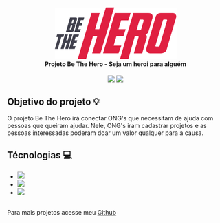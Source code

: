 <h4 align="center">
<img src="./frontend/src/assets/logo-bethehero.png"/>
<br>Projeto Be The Hero - Seja um heroi para alguém
</h4>
<p align="center">
    <img src="https://img.shields.io/badge/Version-0.1-red.svg"/>
    <img src="https://img.shields.io/badge/License-MIT-red.svg"/>
</p>

## Objetivo do projeto :bulb:

O projeto Be The Hero irá conectar ONG's que necessitam de ajuda com pessoas que queiram ajudar.
Nele, ONG's iram cadastrar projetos e as pessoas interessadas poderam doar um valor qualquer para a causa.

## Técnologias :computer:

 - <span><img href="https://reactnative.dev/" src="https://img.shields.io/badge/ReactNative-Mobile-red.svg"/></span>
 - <span><img href="https://nodejs.org/en/" src="https://img.shields.io/badge/NodeJS-Backend-red.svg"/></span>
 - <span><img href="https://pt-br.reactjs.org/" src="https://img.shields.io/badge/React-Frontend-red.svg"/></span>

 ## 
 Para mais projetos acesse meu <a href="https://github.com/AbnerPS">Github <i class="fa fa-github"></i></a>